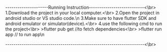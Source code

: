 ---------------------Running Instruction---------------------------<\br> 1.Download the project in your local computer.<\br>
 2.Open the project in android studio or VS studio code.\n 3.Make sure to have flutter SDK and android emulator or simulator(device).<\br>
 4.use the following cmd to run the project<\br> >flutter pub get //to fetch dependencies<\br> >flutter run app // to run app\n

--------------------------------------------------------------------<\br>
